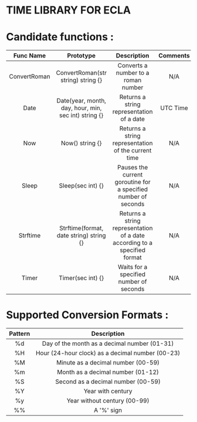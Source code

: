 # TIME LIBRARY FOR ECLA

# Candidate functions :

|   Func Name   |                      Prototype                       |                                Description                                | Comments |
|:-------------:|:----------------------------------------------------:|:-------------------------------------------------------------------------:|:--------:|
| ConvertRoman  |          ConvertRoman(str string) string {}          |                    Converts a number to a roman number                    |   N/A    |
|     Date      | Date(year, month, day, hour, min, sec int) string {} |                 Returns a string representation of a date                 | UTC Time |
|      Now      |                   Now() string {}                    |            Returns a string representation of the current time            |   N/A    |
|     Sleep     |                  Sleep(sec int) {}                   |      Pauses the current goroutine for a specified number of seconds       |   N/A    |
|   Strftime    |       Strftime(format, date string) string {}        | Returns a string representation of a date according to a specified format |   N/A    |
|     Timer     |                  Timer(sec int) {}                   |                  Waits for a specified number of seconds                  |   N/A    |

# Supported Conversion Formats :
| Pattern |                   Description                    |
|:-------:|:------------------------------------------------:|
|   %d    |   Day of the month as a decimal number (01-31)   |
|   %H    | Hour (24-hour clock) as a decimal number (00-23) |
|   %M    |        Minute as a decimal number (00-59)        |
|   %m    |        Month as a decimal number (01-12)         |
|   %S    |        Second as a decimal number (00-59)        |
|   %Y    |                Year with century                 |
|   %y    |           Year without century (00-99)           |
|   %%    |                    A '%' sign                    |
